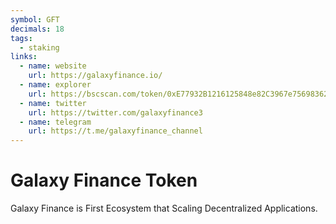 ```yaml
---
symbol: GFT
decimals: 18
tags:
  - staking
links:
  - name: website
    url: https://galaxyfinance.io/
  - name: explorer
    url: https://bscscan.com/token/0xE77932B1216125848e82C3967e75698362168f99
  - name: twitter
    url: https://twitter.com/galaxyfinance3
  - name: telegram
    url: https://t.me/galaxyfinance_channel
---
```


# Galaxy Finance Token

Galaxy Finance is First Ecosystem that Scaling Decentralized Applications.
